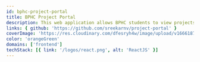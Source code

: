 ```yaml
---
id: bphc-project-portal
title: BPHC Project Portal
description: This web application allows BPHC students to view projects previous projects (offered in previous semesters) and upcoming projects that they register can work on.
links: { github: 'https://github.com/sreekarnv/project-portal' }
coverImage: 'https://res.cloudinary.com/dfesryh4w/image/upload/v1666187678/portfolio/bphc-project-portal.png'
color: 'orangeGreen'
domains: ['frontend']
techStack: [{ link: '/logos/react.png', alt: 'ReactJS' }]
---
```

